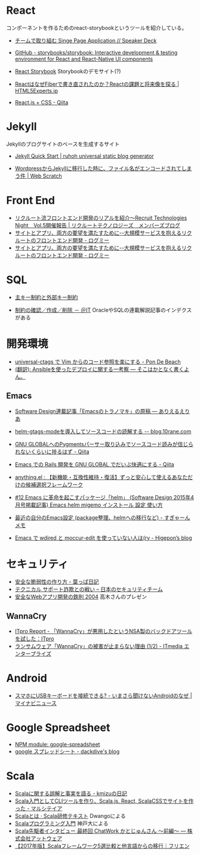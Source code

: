 # React

コンポーネントを作るためのreact-storybookというツールを紹介している。

* [チームで取り組む Singe Page Application // Speaker Deck](https://speakerdeck.com/okamuuu/timudequ-rizu-mu-singe-page-application)

* [GitHub - storybooks/storybook: Interactive development & testing environment for React and React-Native UI components](https://github.com/storybooks/storybook)
* [React Storybook](https://okamuuu.github.io/practice-storybook/?selectedKind=Welcome&selectedStory=to%20Storybook&full=0&down=1&left=1&panelRight=0&downPanel=kadirahq%2Fstorybook-addon-actions%2Factions-panel)  Storybookのデモサイト(?)

* [ReactはなぜFiberで書き直されたのか？Reactの課題と将来像を探る | HTML5Experts.jp](https://html5experts.jp/shumpei-shiraishi/23265/)

* [React.js + CSS - Qiita](http://qiita.com/koba04/items/0e81a04262e1158dbbe4)


# Jekyll

Jekyllのブログサイトのベースを生成するサイト

* [Jekyll Quick Start | ruhoh universal static blog generator](http://jekyllbootstrap.com/usage/jekyll-quick-start.html)

* [WordpressからJekyllに移行した時に、ファイル名がエンコードされてしまう件 | Web Scratch](http://efcl.info/2014/07/11/decode-file-name/)

# Front End

* [リクルート流フロントエンド開発のリアルを紹介～Recruit Technologies Night　Vol.5開催報告 | リクルートテクノロジーズ　メンバーズブログ](https://recruit-tech.co.jp/blog/2017/04/14/rtechnight5/)
* [サイトとアプリ、両方の要望を満たすために--大規模サービスを抱えるリクルートのフロントエンド開発 - ログミー](http://logmi.jp/193833)
* [サイトとアプリ、両方の要望を満たすために--大規模サービスを抱えるリクルートのフロントエンド開発 - ログミー](http://logmi.jp/193833)

# SQL

* [主キー制約と外部キー制約](https://msdn.microsoft.com/ja-jp/library/ms179610.aspx)

* [制約の確認／作成／削除 － ＠IT](http://www.atmarkit.co.jp/fdb/ref/ref_oracle/constraint.html)  OracleやSQLの連載解説記事のインデクスがある

# 開発環境

* [universal-ctags で Vim からのコード参照を楽にする - Pon De Beach](http://mizukmb.hatenablog.com/entry/2016/05/04/082739)
* [(翻訳): Ansibleを使ったデプロイに関する一考察 — そこはかとなく書くよん。](http://tdoc.info/blog/2015/01/14/deploying_with_ansible.html)

## Emacs

* [Software Design連載記事「Emacsのトラノマキ」の原稿 — ありえるえりあ](http://dev.ariel-networks.com/articles/emacs/)
* [helm-gtags-modeを導入してソースコードの読解する -- blog.10rane.com](http://blog.10rane.com/2014/09/17/to-reading-comprehension-of-the-source-code-by-introducing-the-helm-gtags-mode/)
* [GNU GLOBALへのPygmentsパーサー取り込みでソースコード読みが信じられないくらいに捗るはず - Qiita](http://qiita.com/5t111111/items/c14ac68f762ce71a7760)
* [Emacs での Rails 開発を GNU GLOBAL でだいぶ快適にする - Qiita](http://qiita.com/5t111111/items/5e854f6047d187ea21c7#_reference-d62c277c46666bebac72)

* [anything.el : 【新機能・互換性維持・復活】ずっと安心して使えるあなただけの候補選択フレームワーク](http://emacs.rubikitch.com/anything/)
* [#12 Emacs に革命を起こすパッケージ「helm」 (Software Design 2015年4月号掲載記事) Emacs helm migemo インストール 設定 使い方](http://emacs.rubikitch.com/sd1504-helm/)
* [最近の自分のEmacs設定 (package整理、helmへの移行など) - すぎゃーんメモ](http://memo.sugyan.com/entry/20140227/1393511303)
* [Emacs で wdired と moccur-edit を使っていない人は(ry - Higepon’s blog](http://d.hatena.ne.jp/higepon/20061226/1167098839)

# セキュリティ

* [安全な脆弱性の作り方 - 葉っぱ日記](http://d.hatena.ne.jp/hasegawayosuke/20161216/p1)
* [テクニカル サポート詐欺との戦い – 日本のセキュリティチーム](https://blogs.technet.microsoft.com/jpsecurity/2017/05/26/customer-guidance-for-wannacrypt-attacks/)
* [安全なWebアプリ開発の鉄則 2004](http://www.soi.wide.ad.jp/class/20040031/slides/10/) 高木さんのプレゼン

## WannaCry

* [ITpro Report - 「WannaCry」が悪用したというNSA製のバックドアツールを試した：ITpro](http://itpro.nikkeibp.co.jp/atcl/column/14/090100053/051900247/)
* [ランサムウェア「WannaCry」の被害が止まらない理由 (1/2) - ITmedia エンタープライズ](http://www.itmedia.co.jp/enterprise/articles/1705/16/news028.html)

# Android

* [スマホにUSBキーボードを接続できる? - いまさら聞けないAndroidのなぜ | マイナビニュース](http://news.mynavi.jp/articles/2015/11/25/android_why/)

# Google Spreadsheet

* [NPM module: google-spreadsheet](https://www.npmjs.com/package/google-spreadsheet)
* [google スプレッドシート - dackdive's blog](http://dackdive.hateblo.jp/archive/category/google%20%E3%82%B9%E3%83%97%E3%83%AC%E3%83%83%E3%83%89%E3%82%B7%E3%83%BC%E3%83%88)

# Scala

* [Scalaに関する誤解と事実を語る - kmizuの日記](http://kmizu.hatenablog.com/entry/2017/05/06/160822)
* [Scala入門としてCLIツールを作り、Scala.js, React, ScalaCSSでサイトを作った - マルシテイア](http://amagitakayosi.hatenablog.com/entry/2017/04/07/170000)
* [Scalaとは · Scala研修テキスト](https://dwango.github.io/scala_text/introduction-to-scala.html) Dwangoによる
* [Scalaプログラミング入門](http://bach.istc.kobe-u.ac.jp/lect/ProLang/org/scala.html) 神戸大による
* [Scala先駆者インタビュー 最終回 ChatWork かとじゅんさん 〜前編〜 — 株式会社アットウェア](https://www.atware.co.jp/blog/2016/12/8/scala-vol8-j5ik2o-firstpart)
* [【2017年版】Scalaフレームワーク5選比較と他言語からの移行｜フリエン](https://furien.jp/columns/193/)
